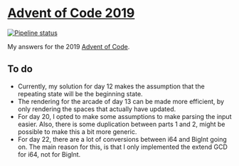 # [Advent of Code 2019](https://adventofcode.com/2019)

[![Pipeline status][workflows-CI-badge]][actions]

My answers for the 2019 [Advent of Code](https://adventofcode.com/2019).

## To do

* Currently, my solution for day 12 makes the assumption that the repeating state will be the beginning state.
* The rendering for the arcade of day 13 can be made more efficient, by only rendering the spaces that actually have updated.
* For day 20, I opted to make some assumptions to make parsing the input easier. Also, there is some duplication between parts 1 and 2, might be possible to make this a bit more generic.
* For day 22, there are a lot of conversions between i64 and BigInt going on. The main reason for this, is that I only implemented the extend GCD for i64, not for BigInt.

[workflows-CI-badge]: https://github.com/rjvdw/advent-of-code/actions/workflows/ci-2019-rust.yml/badge.svg
[actions]: https://github.com/rjvdw/advent-of-code/actions/workflows/ci-2019-rust.yml
